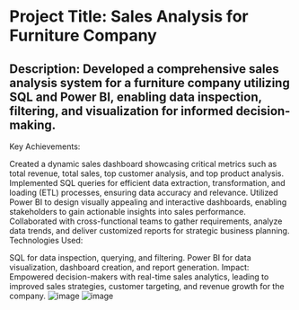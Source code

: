 # Project Title: Sales Analysis for Furniture Company

## Description: Developed a comprehensive sales analysis system for a furniture company utilizing SQL and Power BI, enabling data inspection, filtering, and visualization for informed decision-making.

Key Achievements:

Created a dynamic sales dashboard showcasing critical metrics such as total revenue, total sales, top customer analysis, and top product analysis.
Implemented SQL queries for efficient data extraction, transformation, and loading (ETL) processes, ensuring data accuracy and relevance.
Utilized Power BI to design visually appealing and interactive dashboards, enabling stakeholders to gain actionable insights into sales performance.
Collaborated with cross-functional teams to gather requirements, analyze data trends, and deliver customized reports for strategic business planning.
Technologies Used:

SQL for data inspection, querying, and filtering.
Power BI for data visualization, dashboard creation, and report generation.
Impact: Empowered decision-makers with real-time sales analytics, leading to improved sales strategies, customer targeting, and revenue growth for the company.
![image](https://github.com/akshat598/Power-BI-Project/assets/97584314/9ca4b611-fbf0-42a5-aeb8-a1ad01746c98)
![image](https://github.com/akshat598/Power-BI-Project/assets/97584314/120112ea-48b0-4039-99cb-cebcba3e425a)


